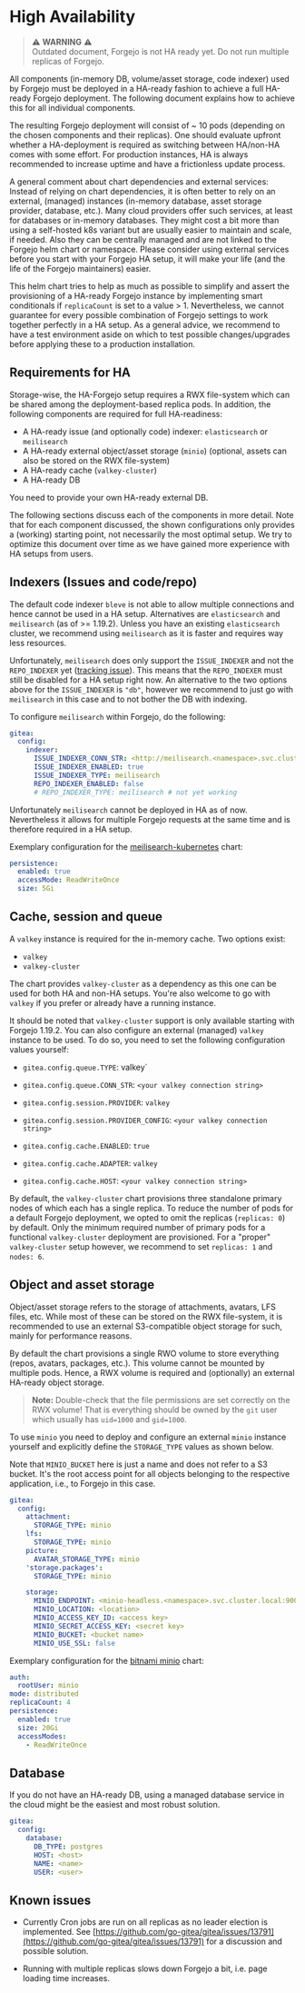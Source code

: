 # High Availability

> ⚠️ **WARNING** ⚠️  
> Outdated document, Forgejo is not HA ready yet.
> Do not run multiple replicas of Forgejo.

All components (in-memory DB, volume/asset storage, code indexer) used by Forgejo must be deployed in a HA-ready fashion to achieve a full HA-ready Forgejo deployment.
The following document explains how to achieve this for all individual components.

The resulting Forgejo deployment will consist of ~ 10 pods (depending on the chosen components and their replicas).
One should evaluate upfront whether a HA-deployment is required as switching between HA/non-HA comes with some effort.
For production instances, HA is always recommended to increase uptime and have a frictionless update process.

A general comment about chart dependencies and external services:
Instead of relying on chart dependencies, it is often better to rely on an external, (managed) instances (in-memory database, asset storage provider, database, etc.).
Many cloud providers offer such services, at least for databases or in-memory databases.
They might cost a bit more than using a self-hosted k8s variant but are usually easier to maintain and scale, if needed.
Also they can be centrally managed and are not linked to the Forgejo helm chart or namespace.
Please consider using external services before you start with your Forgejo HA setup, it will make your life (and the life of the Forgejo maintainers) easier.

This helm chart tries to help as much as possible to simplify and assert the provisioning of a HA-ready Forgejo instance by implementing smart conditionals if `replicaCount` is set to a value > 1.
Nevertheless, we cannot guarantee for every possible combination of Forgejo settings to work together perfectly in a HA setup.
As a general advice, we recommend to have a test environment aside on which to test possible changes/upgrades before applying these to a production installation.

## Requirements for HA

Storage-wise, the HA-Forgejo setup requires a RWX file-system which can be shared among the deployment-based replica pods.
In addition, the following components are required for full HA-readiness:

- A HA-ready issue (and optionally code) indexer: `elasticsearch` or `meilisearch`
- A HA-ready external object/asset storage (`minio`) (optional, assets can also be stored on the RWX file-system)
- A HA-ready cache (`valkey-cluster`)
- A HA-ready DB

You need to provide your own HA-ready external DB.

The following sections discuss each of the components in more detail.
Note that for each component discussed, the shown configurations only provides a (working) starting point, not necessarily the most optimal setup.
We try to optimize this document over time as we have gained more experience with HA setups from users.

## Indexers (Issues and code/repo)

The default code indexer `bleve` is not able to allow multiple connections and hence cannot be used in a HA setup.
Alternatives are `elasticsearch` and `meilisearch` (as of >= 1.19.2).
Unless you have an existing `elasticsearch` cluster, we recommend using `meilisearch` as it is faster and requires way less resources.

Unfortunately, `meilisearch` does only support the `ISSUE_INDEXER` and not the `REPO_INDEXER` yet ([tracking issue](https://github.com/go-gitea/gitea/pull/24149)).
This means that the `REPO_INDEXER` must still be disabled for a HA setup right now.
An alternative to the two options above for the `ISSUE_INDEXER` is `"db"`, however we recommend to just go with `meilisearch` in this case and to not bother the DB with indexing.

To configure `meilisearch` within Forgejo, do the following:

```yml
gitea:
  config:
    indexer:
      ISSUE_INDEXER_CONN_STR: <http://meilisearch.<namespace>.svc.cluster.local:7700>
      ISSUE_INDEXER_ENABLED: true
      ISSUE_INDEXER_TYPE: meilisearch
      REPO_INDEXER_ENABLED: false
      # REPO_INDEXER_TYPE: meilisearch # not yet working
```

Unfortunately `meilisearch` cannot be deployed in HA as of now.
Nevertheless it allows for multiple Forgejo requests at the same time and is therefore required in a HA setup.

Exemplary configuration for the [meilisearch-kubernetes](https://github.com/meilisearch/meilisearch-kubernetes/tree/main/charts/meilisearch) chart:

```yaml
persistence:
  enabled: true
  accessMode: ReadWriteOnce
  size: 5Gi
```

## Cache, session and queue

A `valkey` instance is required for the in-memory cache.
Two options exist:

- `valkey`
- `valkey-cluster`

The chart provides `valkey-cluster` as a dependency as this one can be used for both HA and non-HA setups.
You're also welcome to go with `valkey` if you prefer or already have a running instance.

It should be noted that `valkey-cluster` support is only available starting with Forgejo 1.19.2.
You can also configure an external (managed) `valkey` instance to be used.
To do so, you need to set the following configuration values yourself:

- `gitea.config.queue.TYPE`: valkey`
- `gitea.config.queue.CONN_STR`: `<your valkey connection string>`

- `gitea.config.session.PROVIDER`: `valkey`
- `gitea.config.session.PROVIDER_CONFIG`: `<your valkey connection string>`

- `gitea.config.cache.ENABLED`: `true`
- `gitea.config.cache.ADAPTER`: `valkey`
- `gitea.config.cache.HOST`: `<your valkey connection string>`

By default, the `valkey-cluster` chart provisions three standalone primary nodes of which each has a single replica.
To reduce the number of pods for a default Forgejo deployment, we opted to omit the replicas (`replicas: 0`) by default.
Only the minimum required number of primary pods for a functional `valkey-cluster` deployment are provisioned.
For a "proper" `valkey-cluster` setup however, we recommend to set `replicas: 1` and `nodes: 6`.

## Object and asset storage

Object/asset storage refers to the storage of attachments, avatars, LFS files, etc.
While most of these can be stored on the RWX file-system, it is recommended to use an external S3-compatible object storage for such, mainly for performance reasons.

By default the chart provisions a single RWO volume to store everything (repos, avatars, packages, etc.).
This volume cannot be mounted by multiple pods.
Hence, a RWX volume is required and (optionally) an external HA-ready object storage.

> **Note:** Double-check that the file permissions are set correctly on the RWX volume! That is everything should be owned by the `git` user which usually has `uid=1000` and `gid=1000`.

To use `minio` you need to deploy and configure an external `minio` instance yourself and explicitly define the `STORAGE_TYPE` values as shown below.

Note that `MINIO_BUCKET` here is just a name and does not refer to a S3 bucket.
It's the root access point for all objects belonging to the respective application, i.e., to Forgejo in this case.

```yaml
gitea:
  config:
    attachment:
      STORAGE_TYPE: minio
    lfs:
      STORAGE_TYPE: minio
    picture:
      AVATAR_STORAGE_TYPE: minio
    'storage.packages':
      STORAGE_TYPE: minio

    storage:
      MINIO_ENDPOINT: <minio-headless.<namespace>.svc.cluster.local:9000>
      MINIO_LOCATION: <location>
      MINIO_ACCESS_KEY_ID: <access key>
      MINIO_SECRET_ACCESS_KEY: <secret key>
      MINIO_BUCKET: <bucket name>
      MINIO_USE_SSL: false
```

Exemplary configuration for the [bitnami minio](https://github.com/bitnami/charts/blob/main/bitnami/minio) chart:

```yaml
auth:
  rootUser: minio
mode: distributed
replicaCount: 4
persistence:
  enabled: true
  size: 20Gi
  accessModes:
    - ReadWriteOnce
```

## Database

If you do not have an HA-ready DB, using a managed database service in the cloud might be the easiest and most robust solution.

```yml
gitea:
  config:
    database:
      DB_TYPE: postgres
      HOST: <host>
      NAME: <name>
      USER: <user>
```

## Known issues

- Currently Cron jobs are run on all replicas as no leader election is implemented.
  See [https://github.com/go-gitea/gitea/issues/13791](https://github.com/go-gitea/gitea/issues/13791) for a discussion and possible solution.

- Running with multiple replicas slows down Forgejo a bit, i.e. page loading time increases.
